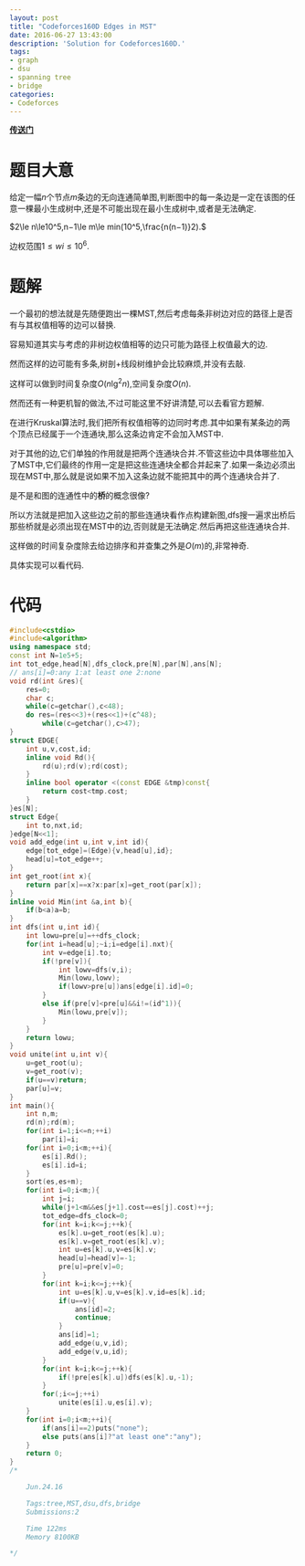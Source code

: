 ```yaml
---
layout: post
title: "Codeforces160D Edges in MST"
date: 2016-06-27 13:43:00
description: 'Solution for Codeforces160D.'
tags:
- graph
- dsu
- spanning tree
- bridge
categories:
- Codeforces
---
```


[**传送门**](http://www.codeforces.com/contest/160/problem/D)

# 题目大意

给定一幅$n$个节点$m$条边的无向连通简单图,判断图中的每一条边是一定在该图的任意一棵最小生成树中,还是不可能出现在最小生成树中,或者是无法确定.

$2\le n\le10^5,n−1\le m\le min(10^5,\frac{n(n−1)}2).$

边权范围$1\le wi\le10^6$.

# 题解

一个最初的想法就是先随便跑出一棵MST,然后考虑每条非树边对应的路径上是否有与其权值相等的边可以替换.

容易知道其实与考虑的非树边权值相等的边只可能为路径上权值最大的边.

然而这样的边可能有多条,树剖+线段树维护会比较麻烦,并没有去敲.

这样可以做到时间复杂度$O(n\lg^2n)$,空间复杂度$O(n)$.

然而还有一种更机智的做法,不过可能这里不好讲清楚,可以去看官方题解.

在进行Kruskal算法时,我们把所有权值相等的边同时考虑.其中如果有某条边的两个顶点已经属于一个连通块,那么这条边肯定不会加入MST中.

对于其他的边,它们单独的作用就是把两个连通块合并.不管这些边中具体哪些加入了MST中,它们最终的作用一定是把这些连通块全都合并起来了.如果一条边必须出现在MST中,那么就是说如果不加入这条边就不能把其中的两个连通块合并了.

是不是和图的连通性中的**桥**的概念很像?

所以方法就是把加入这些边之前的那些连通块看作点构建新图,dfs搜一遍求出桥后那些桥就是必须出现在MST中的边,否则就是无法确定.然后再把这些连通块合并.

这样做的时间复杂度除去给边排序和并查集之外是$O(m)$的,非常神奇.

具体实现可以看代码.

# 代码

```c++
#include<cstdio>
#include<algorithm>
using namespace std;
const int N=1e5+5;
int tot_edge,head[N],dfs_clock,pre[N],par[N],ans[N];
// ans[i]=0:any 1:at least one 2:none
void rd(int &res){
    res=0;
    char c;
    while(c=getchar(),c<48);
    do res=(res<<3)+(res<<1)+(c^48);
        while(c=getchar(),c>47);
}
struct EDGE{
    int u,v,cost,id;
    inline void Rd(){
        rd(u);rd(v);rd(cost);
    }
    inline bool operator <(const EDGE &tmp)const{
        return cost<tmp.cost;
    }
}es[N];
struct Edge{
    int to,nxt,id;
}edge[N<<1];
void add_edge(int u,int v,int id){
    edge[tot_edge]=(Edge){v,head[u],id};
    head[u]=tot_edge++;
}
int get_root(int x){
    return par[x]==x?x:par[x]=get_root(par[x]);
}
inline void Min(int &a,int b){
    if(b<a)a=b;
}
int dfs(int u,int id){
    int lowu=pre[u]=++dfs_clock;
    for(int i=head[u];~i;i=edge[i].nxt){
        int v=edge[i].to;
        if(!pre[v]){
            int lowv=dfs(v,i);
            Min(lowu,lowv);
            if(lowv>pre[u])ans[edge[i].id]=0;
        }
        else if(pre[v]<pre[u]&&i!=(id^1)){
            Min(lowu,pre[v]);
        }
    }
    return lowu;
}
void unite(int u,int v){
    u=get_root(u);
    v=get_root(v);
    if(u==v)return;
    par[u]=v;
}
int main(){
    int n,m;
    rd(n);rd(m);
    for(int i=1;i<=n;++i)
        par[i]=i;
    for(int i=0;i<m;++i){
        es[i].Rd();
        es[i].id=i;
    }
    sort(es,es+m);
    for(int i=0;i<m;){
        int j=i;
        while(j+1<m&&es[j+1].cost==es[j].cost)++j;
        tot_edge=dfs_clock=0;
        for(int k=i;k<=j;++k){
            es[k].u=get_root(es[k].u);
            es[k].v=get_root(es[k].v);
            int u=es[k].u,v=es[k].v;
            head[u]=head[v]=-1;
            pre[u]=pre[v]=0;
        }
        for(int k=i;k<=j;++k){
            int u=es[k].u,v=es[k].v,id=es[k].id;
            if(u==v){
                ans[id]=2;
                continue;
            }
            ans[id]=1;
            add_edge(u,v,id);
            add_edge(v,u,id);
        }
        for(int k=i;k<=j;++k){
            if(!pre[es[k].u])dfs(es[k].u,-1);
        }
        for(;i<=j;++i)
            unite(es[i].u,es[i].v);
    }
    for(int i=0;i<m;++i){
        if(ans[i]==2)puts("none");
        else puts(ans[i]?"at least one":"any");
    }
    return 0;
}
/*

    Jun.24.16

    Tags:tree,MST,dsu,dfs,bridge
    Submissions:2

    Time 122ms
    Memory 8100KB

*/
```
